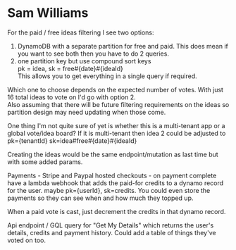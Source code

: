 # Sam Williams

For the paid / free ideas filtering I see two options:

1. DynamoDB with a separate partition for free and paid. This does mean if you want to see both then you have to do 2 queries.
2. one partition key but use compound sort keys  
pk = idea, sk = free#{date}#{ideaId}  
This allows you to get everything in a single query if required.

Which one to choose depends on the expected number of votes. With just 16 total ideas to vote on I'd go with option 2.  
Also assuming that there will be future filtering requirements on the ideas so partition design may need updating when those come.

One thing I'm not quite sure of yet is whether this is a multi-tenant app or a global vote/idea board? If it is multi-tenant then idea 2 could be adjusted to pk={tenantId} sk=idea#free#{date}#{ideaId}

Creating the ideas would be the same endpoint/mutation as last time but with some added params.

Payments - Stripe and Paypal hosted checkouts - on payment complete have a lambda webhook that adds the paid-for credits to a dynamo record for the user. maybe pk={userId}, sk=credits. You could even store the payments so they can see when and how much they topped up.

When a paid vote is cast, just decrement the credits in that dynamo record.

Api endpoint / GQL query for "Get My Details" which returns the user's details, credits and payment history. Could add a table of things they've voted on too.
